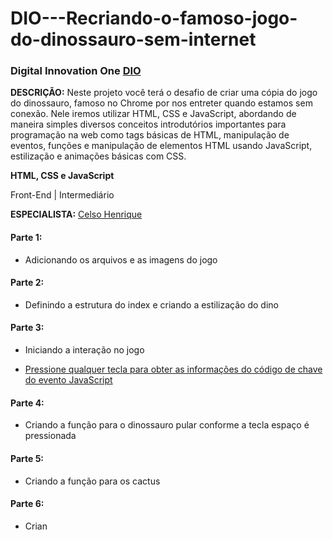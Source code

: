 # DIO---Recriando-o-famoso-jogo-do-dinossauro-sem-internet

### Digital Innovation One [DIO](https://www.dio.me/)

**DESCRIÇÃO:**
Neste projeto você terá o desafio de criar uma cópia do jogo do dinossauro, famoso no Chrome por nos entreter quando estamos sem conexão. Nele iremos utilizar HTML, CSS e JavaScript, abordando de maneira simples diversos conceitos introdutórios importantes para programação na web como tags básicas de HTML, manipulação de eventos, funções e manipulação de elementos HTML usando JavaScript, estilização e animações básicas com CSS.

**HTML, CSS e JavaScript**

Front-End | Intermediário

**ESPECIALISTA:** [Celso Henrique](https://github.com/celso-henrique/)

#### Parte 1:

- Adicionando os arquivos e as imagens do jogo

#### Parte 2:

- Definindo a estrutura do index e criando a estilização do dino


#### Parte 3:

- Iniciando a interação no jogo

- [Pressione qualquer tecla para obter as informações do código de chave do evento JavaScript](https://keycode.info/)

#### Parte 4:

- Criando a função para o dinossauro pular conforme a tecla espaço é pressionada

#### Parte 5:

- Criando a função para os cactus

#### Parte 6:

- Crian